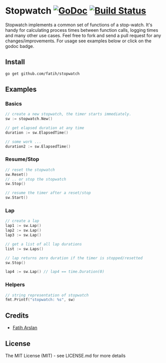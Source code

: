 # Stopwatch [![GoDoc](https://godoc.org/github.com/fatih/stopwatch?status.png)](http://godoc.org/github.com/fatih/stopwatch) [![Build Status](https://travis-ci.org/fatih/stopwatch.png)](https://travis-ci.org/fatih/stopwatch)

Stopwatch implements a common set of functions of a stop-watch. It's handy for
calculating process times between function calls, logging times and many other
use cases. Feel free to fork and send a pull request for any
changes/improvements. For usage see examples below or click on the godoc
badge.

## Install

```bash
go get github.com/fatih/stopwatch
```

## Examples

### Basics

```go
// create a new stopwatch, the timer starts immediately.
sw := stopwatch.New()

// get elapsed duration at any time
duration := sw.ElapsedTime()

// some work ...
duration2 := sw.ElapsedTime()
```

### Resume/Stop

```go
// reset the stopwatch
sw.Reset()
// .. or stop the stopwatch
sw.Stop()

// resume the timer after a reset/stop
sw.Start()
```

### Lap

```go
// create a lap
lap1 := sw.Lap()
lap2 := sw.Lap()
lap3 := sw.Lap()

// get a list of all lap durations
list := sw.Laps()

// lap returns zero duration if the timer is stopped/resetted
sw.Stop()

lap4 := sw.Lap() // lap4 == time.Duration(0)
```

### Helpers
```go
// string representation of stopwatch
fmt.Printf("stopwatch: %s", sw)
```

## Credits

 * [Fatih Arslan](https://github.com/fatih)

## License

The MIT License (MIT) - see LICENSE.md for more details
